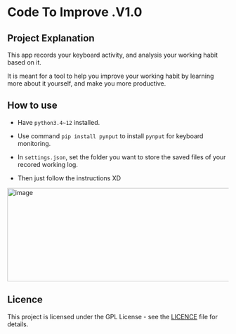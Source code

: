 # Code To Improve .V1.0

## Project Explanation

This app records your keyboard activity, and analysis your working habit based on it. 

It is meant for a tool to help you improve your working habit by learning more about it yourself, and make you more productive.

## How to use

- Have `python3.4~12` installed.

- Use command `pip install pynput` to install `pynput` for keyboard monitoring.

- In `settings.json`, set the folder you want to store the saved files of your recored working log.

- Then just follow the instructions XD

<img width="634" height="213" alt="image" src="https://github.com/user-attachments/assets/ce2878ab-4281-4669-85af-608dea51ffff" />

## Licence

This project is licensed under the GPL License - see the [LICENCE](LICENCE.txt) file for details.
